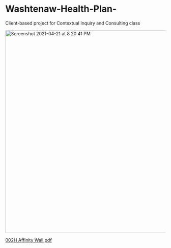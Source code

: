 # Washtenaw-Health-Plan-
Client-based project for Contextual Inquiry and Consulting class


<img width="634" alt="Screenshot 2021-04-21 at 8 20 41 PM" src="https://user-images.githubusercontent.com/5307694/191169931-d5e6932b-427c-428a-9399-aef50468d0cd.png">


[002H Affinity Wall.pdf](https://github.com/SidraEffendi/Washtenaw-Health-Plan-/files/9604146/002H.Affinity.Wall.pdf)
